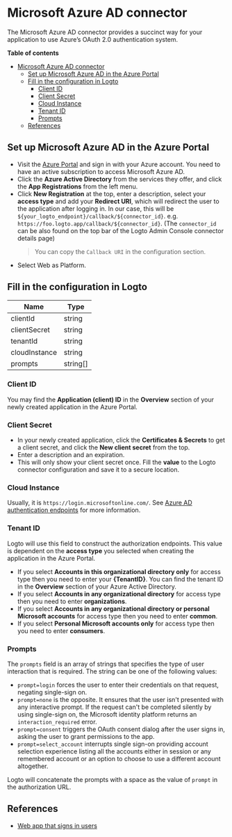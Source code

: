 # Microsoft Azure AD connector

The Microsoft Azure AD connector provides a succinct way for your application to use Azure’s OAuth 2.0 authentication system.

**Table of contents**

- [Microsoft Azure AD connector](#microsoft-azure-ad-connector)
  - [Set up Microsoft Azure AD in the Azure Portal](#set-up-microsoft-azure-ad-in-the-azure-portal)
  - [Fill in the configuration in Logto](#fill-in-the-configuration-in-logto)
    - [Client ID](#client-id)
    - [Client Secret](#client-secret)
    - [Cloud Instance](#cloud-instance)
    - [Tenant ID](#tenant-id)
    - [Prompts](#prompts)
  - [References](#references)

## Set up Microsoft Azure AD in the Azure Portal

- Visit the [Azure Portal](https://portal.azure.com/#home) and sign in with your Azure account. You need to have an active subscription to access Microsoft Azure AD.
- Click the **Azure Active Directory** from the services they offer, and click the **App Registrations** from the left menu.
- Click **New Registration** at the top, enter a description, select your **access type** and add your **Redirect URI**, which will redirect the user to the application after logging in. In our case, this will be `${your_logto_endpoint}/callback/${connector_id}`. e.g. `https://foo.logto.app/callback/${connector_id}`. (The `connector_id` can be also found on the top bar of the Logto Admin Console connector details page)
  > You can copy the `Callback URI` in the configuration section.
- Select Web as Platform.

## Fill in the configuration in Logto

| Name          | Type     |
| ------------- | -------- |
| clientId      | string   |
| clientSecret  | string   |
| tenantId      | string   |
| cloudInstance | string   |
| prompts       | string[] |

### Client ID

You may find the **Application (client) ID** in the **Overview** section of your newly created application in the Azure Portal.

### Client Secret

- In your newly created application, click the **Certificates & Secrets** to get a client secret, and click the **New client secret** from the top.
- Enter a description and an expiration.
- This will only show your client secret once. Fill the **value** to the Logto connector configuration and save it to a secure location.

### Cloud Instance

Usually, it is `https://login.microsoftonline.com/`. See [Azure AD authentication endpoints](https://learn.microsoft.com/en-us/azure/active-directory/develop/authentication-national-cloud#azure-ad-authentication-endpoints) for more information.

### Tenant ID

Logto will use this field to construct the authorization endpoints. This value is dependent on the **access type** you selected when creating the application in the Azure Portal.

- If you select **Accounts in this organizational directory only** for access type then you need to enter your **{TenantID}**. You can find the tenant ID in the **Overview** section of your Azure Active Directory.
- If you select **Accounts in any organizational directory** for access type then you need to enter **organizations**.
- If you select **Accounts in any organizational directory or personal Microsoft accounts** for access type then you need to enter **common**.
- If you select **Personal Microsoft accounts only** for access type then you need to enter **consumers**.

### Prompts

The `prompts` field is an array of strings that specifies the type of user interaction that is required. The string can be one of the following values:

- `prompt=login` forces the user to enter their credentials on that request, negating single-sign on.
- `prompt=none` is the opposite. It ensures that the user isn't presented with any interactive prompt. If the request can't be completed silently by using single-sign on, the Microsoft identity platform returns an `interaction_required` error.
- `prompt=consent` triggers the OAuth consent dialog after the user signs in, asking the user to grant permissions to the app.
- `prompt=select_account` interrupts single sign-on providing account selection experience listing all the accounts either in session or any remembered account or an option to choose to use a different account altogether.

Logto will concatenate the prompts with a space as the value of `prompt` in the authorization URL.

## References

- [Web app that signs in users](https://docs.microsoft.com/en-us/azure/active-directory/develop/scenario-web-app-sign-user-overview)